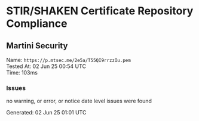 # STIR/SHAKEN Certificate Repository Compliance

## Martini Security

Name: `https://p.mtsec.me/2e5a/T55QI9rrzzIu.pem`\
Tested At: 02 Jun 25 00:54 UTC\
Time: 103ms

### Issues

no warning, or error, or notice date level issues were found

Generated: 02 Jun 25 01:01 UTC